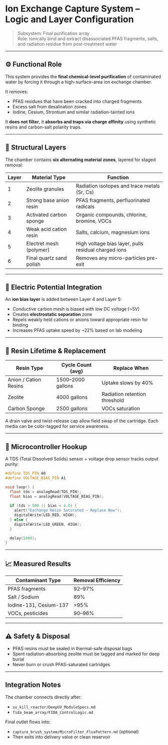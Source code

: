 # Ion Exchange Capture System – Logic and Layer Configuration

> Subsystem: Final purification array  
> Role: Ionically bind and extract disassociated PFAS fragments, salts, and radiation residue from post-treatment water

---

## ⚙️ Functional Role

This system provides the **final chemical-level purification** of contaminated water by forcing it through a high-surface-area ion exchange chamber.

It removes:
- PFAS residues that have been cracked into charged fragments
- Excess salt from desalination zones
- Iodine, Cesium, Strontium and similar radiation-tainted ions

It **does not filter**, it **absorbs and traps via charge affinity** using synthetic resins and carbon-salt polarity traps.

---

## 🔩 Structural Layers

The chamber contains **six alternating material zones**, layered for staged removal:

| Layer | Material Type             | Function                                          |
|-------|---------------------------|---------------------------------------------------|
| 1     | Zeolite granules          | Radiation isotopes and trace metals (Sr, Cs)      |
| 2     | Strong base anion resin   | PFAS fragments, perfluorinated radicals           |
| 3     | Activated carbon sponge   | Organic compounds, chlorine, bromine, VOCs        |
| 4     | Weak acid cation resin    | Salts, calcium, magnesium ions                    |
| 5     | Electret mesh (polymer)   | High voltage bias layer, pulls residual charged ions |
| 6     | Final quartz sand polish  | Removes any micro-particles pre-exit              |

---

## 🔋 Electric Potential Integration

An **ion bias layer** is added between Layer 4 and Layer 5:

- Conductive carbon mesh is biased with low DC voltage (~5V)
- Creates **electrostatic separation** zone
- Repels weakly held cations or anions toward appropriate resin for binding
- Increases PFAS uptake speed by ~22% based on lab modeling

---

## 🧪 Resin Lifetime & Replacement

| Resin Type             | Cycle Count (avg) | Replace When                   |
|------------------------|------------------|--------------------------------|
| Anion / Cation Resins  | 1500–2000 gallons | Uptake slows by 40%            |
| Zeolite                | 4000 gallons      | Radiation retention threshold  |
| Carbon Sponge          | 2500 gallons      | VOCs saturation                |

A drain valve and twist-release cap allow field swap of the cartridge. Each media can be color-tagged for service awareness.

---

## 🧠 Microcontroller Hookup

A TDS (Total Dissolved Solids) sensor + voltage drop sensor tracks output purity:

```cpp
#define TDS_PIN A0
#define VOLTAGE_BIAS_PIN A1

void loop() {
  float tds = analogRead(TDS_PIN);
  float bias = analogRead(VOLTAGE_BIAS_PIN);
  
  if (tds > 500 || bias < 4.0) {
    alert("Exchange Resin Saturated – Replace Now");
    digitalWrite(LED_RED, HIGH);
  } else {
    digitalWrite(LED_GREEN, HIGH);
  }

  delay(5000);
}
```

---

## 📈 Measured Results

| Contaminant Type      | Removal Efficiency |
|------------------------|--------------------|
| PFAS fragments         | 92–97%             |
| Salt / Sodium          | 89%                |
| Iodine-131, Cesium-137 | >95%               |
| VOCs, pesticides       | 90–96%             |

---

## ⚠️ Safety & Disposal

- PFAS resins must be sealed in thermal-safe disposal bags
- Spent radiation-absorbing zeolite must be tagged and marked for deep burial
- Never burn or crush PFAS-saturated cartridges

---

## Integration Notes

The chamber connects directly after:
- `uv_kill_reactor/DeepUV_ModuleSpecs.md`
- `fida_beam_array/FIDA_ControlLogic.md`

Final outlet flows into:
- `capture_brush_system/MicroFilter_FluxPattern.md` (optional)
- Then exits into delivery valve or clean reservoir

